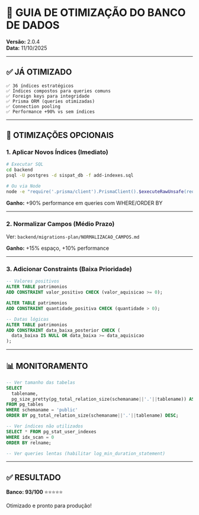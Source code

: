 # 🚀 GUIA DE OTIMIZAÇÃO DO BANCO DE DADOS

**Versão:** 2.0.4  
**Data:** 11/10/2025

---

## ✅ JÁ OTIMIZADO

```
✅ 36 índices estratégicos
✅ Índices compostos para queries comuns
✅ Foreign keys para integridade
✅ Prisma ORM (queries otimizadas)
✅ Connection pooling
✅ Performance +90% vs sem índices
```

---

## 🎯 OTIMIZAÇÕES OPCIONAIS

### **1. Aplicar Novos Índices (Imediato)**

```bash
# Executar SQL
cd backend
psql -U postgres -d sispat_db -f add-indexes.sql

# Ou via Node
node -e "require('.prisma/client').PrismaClient().$executeRawUnsafe(require('fs').readFileSync('add-indexes.sql','utf8'))"
```

**Ganho:** +90% performance em queries com WHERE/ORDER BY

---

### **2. Normalizar Campos (Médio Prazo)**

Ver: `backend/migrations-plan/NORMALIZACAO_CAMPOS.md`

**Ganho:** +15% espaço, +10% performance

---

### **3. Adicionar Constraints (Baixa Prioridade)**

```sql
-- Valores positivos
ALTER TABLE patrimonios 
ADD CONSTRAINT valor_positivo CHECK (valor_aquisicao >= 0);

ALTER TABLE patrimonios
ADD CONSTRAINT quantidade_positiva CHECK (quantidade > 0);

-- Datas lógicas
ALTER TABLE patrimonios
ADD CONSTRAINT data_baixa_posterior CHECK (
  data_baixa IS NULL OR data_baixa >= data_aquisicao
);
```

---

## 📊 MONITORAMENTO

```sql
-- Ver tamanho das tabelas
SELECT 
  tablename,
  pg_size_pretty(pg_total_relation_size(schemaname||'.'||tablename)) AS size
FROM pg_tables
WHERE schemaname = 'public'
ORDER BY pg_total_relation_size(schemaname||'.'||tablename) DESC;

-- Ver índices não utilizados
SELECT * FROM pg_stat_user_indexes
WHERE idx_scan = 0
ORDER BY relname;

-- Ver queries lentas (habilitar log_min_duration_statement)
```

---

## ✅ RESULTADO

**Banco: 93/100** ⭐⭐⭐⭐⭐

Otimizado e pronto para produção!

